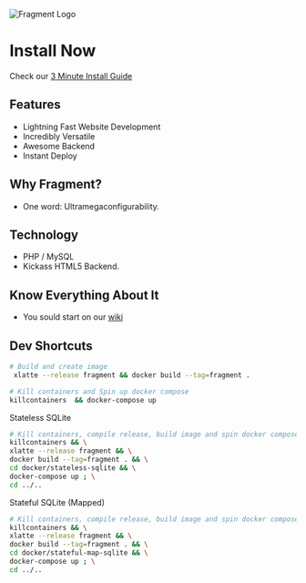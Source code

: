 ![Fragment Logo](https://cloud.githubusercontent.com/assets/1178107/17912245/08dc126e-6958-11e6-8eeb-ae223b2d190f.png)

# Install Now
Check our [3 Minute Install Guide](https://github.com/menendezpoo/Fragment/wiki/3-Minute-Install)

## Features
- Lightning Fast Website Development
- Incredibly Versatile
- Awesome Backend
- Instant Deploy

## Why Fragment?
- One word: Ultramegaconfigurability.

## Technology
- PHP / MySQL
- Kickass HTML5 Backend.

## Know Everything About It
- You sould start on our [wiki](https://github.com/menendezpoo/Fragment/wiki)


## Dev Shortcuts
```bash
# Build and create image
 xlatte --release fragment && docker build --tag=fragment .
```

```bash
# Kill containers and Spin up docker compose
killcontainers  && docker-compose up
```

Stateless SQLite
```bash
# Kill containers, compile release, build image and spin docker compose
killcontainers && \
xlatte --release fragment && \
docker build --tag=fragment . && \
cd docker/stateless-sqlite && \
docker-compose up ; \
cd ../..
```

Stateful SQLite (Mapped)
```bash
# Kill containers, compile release, build image and spin docker compose
killcontainers && \
xlatte --release fragment && \
docker build --tag=fragment . && \
cd docker/stateful-map-sqlite && \
docker-compose up ; \
cd ../..
```